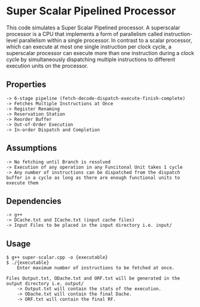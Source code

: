 # Super Scalar Pipelined Processor
This code simulates a Super Scalar Pipelined processor. A superscalar processor is a CPU that implements a form of parallelism called instruction-level parallelism within a single processor. In contrast to a scalar processor, which can execute at most one single instruction per clock cycle, a superscalar processor can execute more than one instruction during a clock cycle by simultaneously dispatching multiple instructions to different execution units on the processor.

## Properties    
    -> 6-stage pipeline (fetch-decode-dispatch-execute-finish-complete)
    -> Fetches Multiple Instructions at Once
    -> Register Renaming
    -> Reservation Station
    -> Reorder Buffer
    -> Out-of-Order Execution
    -> In-order Dispatch and Completion

## Assumptions
    -> No fetching until Branch is resolved
    -> Execution of any operation in any Funcitonal Unit takes 1 cycle
    -> Any number of instructions can be dispatched from the dispatch buffer in a cycle as long as there are enough functional units to execute them

## Dependencies
    -> g++
    -> DCache.txt and ICache.txt (input cache files)
    -> Input Files to be placed in the input directory i.e. input/

## Usage
    $ g++ super-scalar.cpp -o {executable}
    $ ./{executable}
        Enter maximum number of instructions to be fetched at once.

    Files Output.txt, ODache.txt and ORF.txt will be generated in the output directory i.e. output/
        -> Output.txt will contain the stats of the execution.
        -> ODache.txt will contain the final Dache.
        -> ORF.txt will contain the final RF.